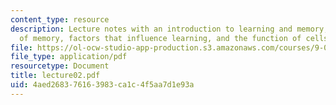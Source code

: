 ```yaml
---
content_type: resource
description: Lecture notes with an introduction to learning and memory, a definition
  of memory, factors that influence learning, and the function of cells and synapses.
file: https://ol-ocw-studio-app-production.s3.amazonaws.com/courses/9-03-neural-basis-of-learning-and-memory-fall-2007/4aed268376163983ca1c4f5aa7d1e93a_lecture02.pdf
file_type: application/pdf
resourcetype: Document
title: lecture02.pdf
uid: 4aed2683-7616-3983-ca1c-4f5aa7d1e93a
---
```

